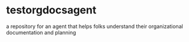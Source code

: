 # testorgdocsagent
a repository for an agent that helps folks understand their organizational documentation and planning
